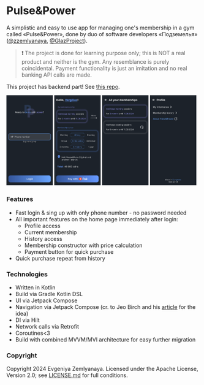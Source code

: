 # Pulse&Power

A simplistic and easy to use app for managing one's membership in a gym called «Pulse&Power», done by duo of software developers «Подземелья» ([@zzemlyanaya](https://github.com/zzemlyanaya), [@GlazProject](https://github.com/GlazProject)).
> **❗️** The project is done for learning purpose only; this is NOT a real product and neither is the gym. Any resemblance is purely coincidental. Payment functionality is just an imitation and no real banking API calls are made.

This project has backend part! See [this repo](https://github.com/GlazProject/PulseAndPower).

<p>
  <img alt="Login page" src="images/Login.png" width="24%" />
  <img alt="Main page" src="images/Main.png" width="24%" />
  <img alt="History page" src="images/History.png" width="24%" />
  <img alt="Profile page" src="images/Profile.png" width="24%" />
</p>

### Features
- Fast login & sing up with only phone number - no password needed
- All important features on the home page immediately after login:
  - Profile access
  - Current membership
  - History access
  - Membership constructor with price calculation
  - Payment button for quick purchase
- Quick purchase repeat from history

### Technologies 
- Written in Kotlin
- Build via Gradle Kotlin DSL
- UI via Jetpack Compose
- Navigation via Jetpack Compose (cr. to Jeo Birch and his [article](https://joebirch.co/android/modular-navigation-with-jetpack-compose/) for the idea)
- DI via Hilt
- Network calls via Retrofit
- Coroutines<3
- Build with combined MVVM/MVI architecture for easy further migration


### Copyright
Copyright 2024 Evgeniya Zemlyanaya.
Licensed under the Apache License, Version 2.0; see [LICENSE.md](LICENSE.md) for full conditions.

